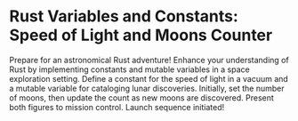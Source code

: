 # Rust Variables and Constants: Speed of Light and Moons Counter

Prepare for an astronomical Rust adventure! Enhance your understanding of Rust by implementing constants and mutable variables in a space exploration setting. Define a constant for the speed of light in a vacuum and a mutable variable for cataloging lunar discoveries. Initially, set the number of moons, then update the count as new moons are discovered. Present both figures to mission control. Launch sequence initiated!